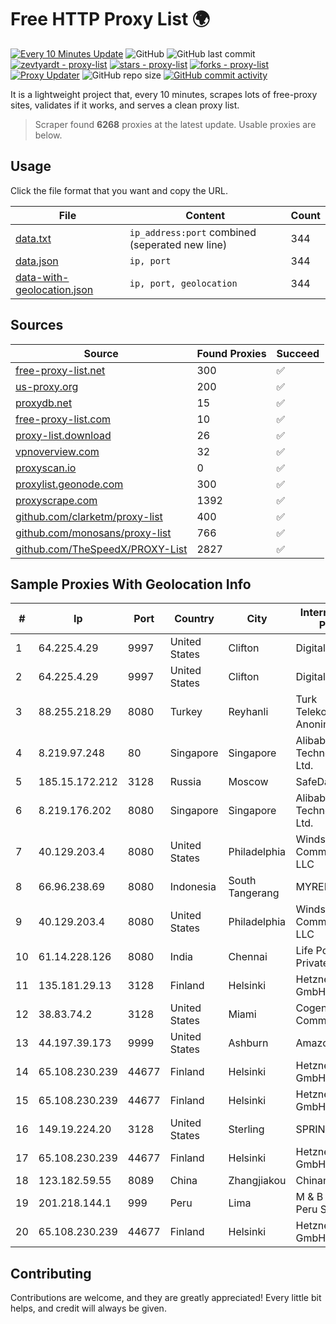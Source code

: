 
# Free HTTP Proxy List 🌍

[![Every 10 Minutes Update](https://github.com/mertguvencli/http-proxy-list/actions/workflows/main.yml/badge.svg?branch=main)](https://github.com/mertguvencli/http-proxy-list/actions/workflows/main.yml)
![GitHub](https://img.shields.io/github/license/mertguvencli/http-proxy-list)
![GitHub last commit](https://img.shields.io/github/last-commit/mertguvencli/http-proxy-list)
[![zevtyardt - proxy-list](https://img.shields.io/static/v1?label=zevtyardt&message=proxy-list&color=blue&logo=github)](https://github.com/zevtyardt/proxy-list "Go to GitHub repo")
[![stars - proxy-list](https://img.shields.io/github/stars/zevtyardt/proxy-list?style=social)](https://github.com/zevtyardt/proxy-list)
[![forks - proxy-list](https://img.shields.io/github/forks/zevtyardt/proxy-list?style=social)](https://github.com/zevtyardt/proxy-list)
[![Proxy Updater](https://github.com/zevtyardt/proxy-list/workflows/Proxy%20Updater/badge.svg)](https://github.com/zevtyardt/proxy-list/actions?query=workflow:"Proxy+Updater")
![GitHub repo size](https://img.shields.io/github/repo-size/zevtyardt/proxy-list)
[![GitHub commit activity](https://img.shields.io/github/commit-activity/m/zevtyardt/proxy-list?logo=commits)](https://github.com/zevtyardt/proxy-list/commits/main)

It is a lightweight project that, every 10 minutes, scrapes lots of free-proxy sites, validates if it works, and serves a clean proxy list.

> Scraper found **6268** proxies at the latest update. Usable proxies are below.

## Usage

Click the file format that you want and copy the URL.

|File|Content|Count|
|----|-------|-----|
|[data.txt](https://raw.githubusercontent.com/mertguvencli/http-proxy-list/main/proxy-list/data.txt)|`ip_address:port` combined (seperated new line)|344|
|[data.json](https://raw.githubusercontent.com/mertguvencli/http-proxy-list/main/proxy-list/data.json)|`ip, port`|344|
|[data-with-geolocation.json](https://raw.githubusercontent.com/mertguvencli/http-proxy-list/main/proxy-list/data-with-geolocation.json)|`ip, port, geolocation`|344|

## Sources

|Source|Found Proxies|Succeed|
|------|-------------|-------|
|[free-proxy-list.net](https://free-proxy-list.net)|300|✅|
|[us-proxy.org](https://www.us-proxy.org)|200|✅|
|[proxydb.net](http://proxydb.net)|15|✅|
|[free-proxy-list.com](https://free-proxy-list.com/?page=&port=&type%5B%5D=http&type%5B%5D=https&up_time=0&search=Search)|10|✅|
|[proxy-list.download](https://www.proxy-list.download/HTTP)|26|✅|
|[vpnoverview.com](https://vpnoverview.com/privacy/anonymous-browsing/free-proxy-servers)|32|✅|
|[proxyscan.io](https://www.proxyscan.io)|0|✅|
|[proxylist.geonode.com](https://proxylist.geonode.com/api/proxy-list?limit=300&page=1&sort_by=lastChecked&sort_type=desc&protocols=http,https)|300|✅|
|[proxyscrape.com](https://api.proxyscrape.com/v2/?request=displayproxies&protocol=http&timeout=10000&country=all&ssl=all&anonymity=all)|1392|✅|
|[github.com/clarketm/proxy-list](https://raw.githubusercontent.com/clarketm/proxy-list/master/proxy-list-raw.txt)|400|✅|
|[github.com/monosans/proxy-list](https://raw.githubusercontent.com/monosans/proxy-list/main/proxies/http.txt)|766|✅|
|[github.com/TheSpeedX/PROXY-List](https://raw.githubusercontent.com/TheSpeedX/PROXY-List/master/http.txt)|2827|✅|


## Sample Proxies With Geolocation Info

|#|Ip|Port|Country|City|Internet Service Provider|
|-|--|----|-------|----|-------------------------|
|1|64.225.4.29|9997|United States|Clifton|DigitalOcean, LLC|
|2|64.225.4.29|9997|United States|Clifton|DigitalOcean, LLC|
|3|88.255.218.29|8080|Turkey|Reyhanli|Turk Telekomunikasyon Anonim Sirketi|
|4|8.219.97.248|80|Singapore|Singapore|Alibaba (US) Technology Co., Ltd.|
|5|185.15.172.212|3128|Russia|Moscow|SafeData LLC|
|6|8.219.176.202|8080|Singapore|Singapore|Alibaba (US) Technology Co., Ltd.|
|7|40.129.203.4|8080|United States|Philadelphia|Windstream Communications LLC|
|8|66.96.238.69|8080|Indonesia|South Tangerang|MYREPUBLIC|
|9|40.129.203.4|8080|United States|Philadelphia|Windstream Communications LLC|
|10|61.14.228.126|8080|India|Chennai|Life Positive Private Limited|
|11|135.181.29.13|3128|Finland|Helsinki|Hetzner Online GmbH|
|12|38.83.74.2|3128|United States|Miami|Cogent Communications|
|13|44.197.39.173|9999|United States|Ashburn|Amazon.com|
|14|65.108.230.239|44677|Finland|Helsinki|Hetzner Online GmbH|
|15|65.108.230.239|44677|Finland|Helsinki|Hetzner Online GmbH|
|16|149.19.224.20|3128|United States|Sterling|SPRINT|
|17|65.108.230.239|44677|Finland|Helsinki|Hetzner Online GmbH|
|18|123.182.59.55|8089|China|Zhangjiakou|Chinanet|
|19|201.218.144.1|999|Peru|Lima|M & B Soluciones Peru S.A.C.|
|20|65.108.230.239|44677|Finland|Helsinki|Hetzner Online GmbH|



## Contributing

Contributions are welcome, and they are greatly appreciated! Every
little bit helps, and credit will always be given.

